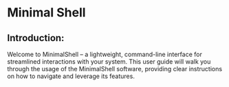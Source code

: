 # Minimal Shell

## Introduction:
Welcome to MinimalShell – a lightweight, command-line interface for streamlined interactions with your system.
This user guide will walk you through the usage of the MinimalShell software, providing clear instructions on
how to navigate and leverage its features.

##  
